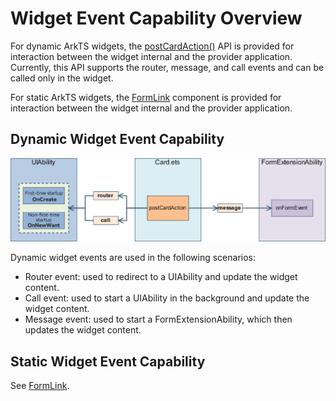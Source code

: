 # Widget Event Capability Overview

For dynamic ArkTS widgets, the [postCardAction()](../reference/apis-arkui/js-apis-postCardAction.md#postcardaction) API is provided for interaction between the widget internal and the provider application. Currently, this API supports the router, message, and call events and can be called only in the widget.

For static ArkTS widgets, the [FormLink](../reference/apis-arkui/arkui-ts/ts-container-formlink.md) component is provided for interaction between the widget internal and the provider application.

## Dynamic Widget Event Capability
![WidgetPostCardAction](figures/WidgetPostCardAction.png)

Dynamic widget events are used in the following scenarios:
- Router event: used to redirect to a UIAbility and update the widget content.
- Call event: used to start a UIAbility in the background and update the widget content.
- Message event: used to start a FormExtensionAbility, which then updates the widget content.

## Static Widget Event Capability
See [FormLink](../reference/apis-arkui/arkui-ts/ts-container-formlink.md).
